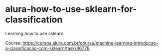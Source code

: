 # alura-how-to-use-sklearn-for-classification

Learning how to use sklearn

Course: https://cursos.alura.com.br/course/machine-learning-introducao-a-classificacao-com-sklearn/task/46778
